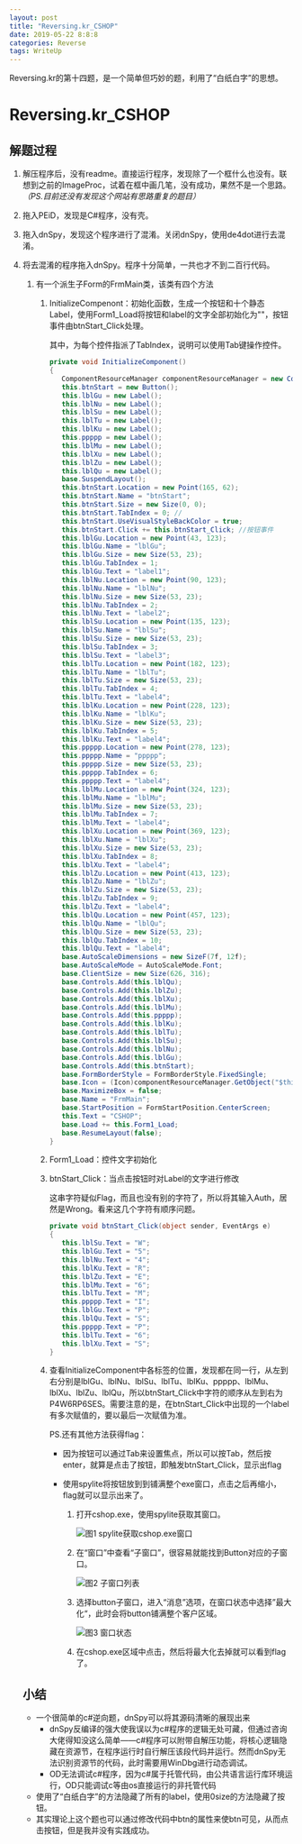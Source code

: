 ```yaml
---
layout: post
title: "Reversing.kr_CSHOP"
date: 2019-05-22 8:8:8
categories: Reverse
tags: WriteUp
---
```


Reversing.kr的第十四题，是一个简单但巧妙的题，利用了“白纸白字”的思想。

# Reversing.kr_CSHOP

## 解题过程

1. 解压程序后，没有readme。直接运行程序，发现除了一个框什么也没有。联想到之前的ImageProc，试着在框中画几笔，没有成功，果然不是一个思路。*（PS.目前还没有发现这个网站有思路重复的题目）*

2. 拖入PEiD，发现是C#程序，没有壳。

3. 拖入dnSpy，发现这个程序进行了混淆。关闭dnSpy，使用de4dot进行去混淆。

4. 将去混淆的程序拖入dnSpy。程序十分简单，一共也才不到二百行代码。

   1. 有一个派生子Form的FrmMain类，该类有四个方法

      1. InitializeCompenont：初始化函数，生成一个按钮和十个静态Label，使用Form1_Load将按钮和label的文字全部初始化为""，按钮事件由btnStart_Click处理。

         其中，为每个控件指派了TabIndex，说明可以使用Tab键操作控件。

         ```c#
         private void InitializeComponent()
         {
         	ComponentResourceManager componentResourceManager = new ComponentResourceManager(typeof(FrmMain));
         	this.btnStart = new Button();
         	this.lblGu = new Label();
         	this.lblNu = new Label();
         	this.lblSu = new Label();
         	this.lblTu = new Label();
         	this.lblKu = new Label();
         	this.ppppp = new Label();
         	this.lblMu = new Label();
         	this.lblXu = new Label();
         	this.lblZu = new Label();
         	this.lblQu = new Label();
         	base.SuspendLayout();
         	this.btnStart.Location = new Point(165, 62);
         	this.btnStart.Name = "btnStart";
         	this.btnStart.Size = new Size(0, 0);
         	this.btnStart.TabIndex = 0; //
         	this.btnStart.UseVisualStyleBackColor = true;
         	this.btnStart.Click += this.btnStart_Click; //按钮事件
         	this.lblGu.Location = new Point(43, 123);
         	this.lblGu.Name = "lblGu";
         	this.lblGu.Size = new Size(53, 23);
         	this.lblGu.TabIndex = 1;
         	this.lblGu.Text = "label1";
         	this.lblNu.Location = new Point(90, 123);
         	this.lblNu.Name = "lblNu";
         	this.lblNu.Size = new Size(53, 23);
         	this.lblNu.TabIndex = 2;
         	this.lblNu.Text = "label2";
         	this.lblSu.Location = new Point(135, 123);
         	this.lblSu.Name = "lblSu";
         	this.lblSu.Size = new Size(53, 23);
         	this.lblSu.TabIndex = 3;
         	this.lblSu.Text = "label3";
         	this.lblTu.Location = new Point(182, 123);
         	this.lblTu.Name = "lblTu";
         	this.lblTu.Size = new Size(53, 23);
         	this.lblTu.TabIndex = 4;
         	this.lblTu.Text = "label4";
         	this.lblKu.Location = new Point(228, 123);
         	this.lblKu.Name = "lblKu";
         	this.lblKu.Size = new Size(53, 23);
         	this.lblKu.TabIndex = 5;
         	this.lblKu.Text = "label4";
         	this.ppppp.Location = new Point(278, 123);
         	this.ppppp.Name = "ppppp";
         	this.ppppp.Size = new Size(53, 23);
         	this.ppppp.TabIndex = 6;
         	this.ppppp.Text = "label4";
         	this.lblMu.Location = new Point(324, 123);
         	this.lblMu.Name = "lblMu";
         	this.lblMu.Size = new Size(53, 23);
         	this.lblMu.TabIndex = 7;
         	this.lblMu.Text = "label4";
         	this.lblXu.Location = new Point(369, 123);
         	this.lblXu.Name = "lblXu";
         	this.lblXu.Size = new Size(53, 23);
         	this.lblXu.TabIndex = 8;
         	this.lblXu.Text = "label4";
         	this.lblZu.Location = new Point(413, 123);
         	this.lblZu.Name = "lblZu";
         	this.lblZu.Size = new Size(53, 23);
         	this.lblZu.TabIndex = 9;
         	this.lblZu.Text = "label4";
         	this.lblQu.Location = new Point(457, 123);
         	this.lblQu.Name = "lblQu";
         	this.lblQu.Size = new Size(53, 23);
         	this.lblQu.TabIndex = 10;
         	this.lblQu.Text = "label4";
         	base.AutoScaleDimensions = new SizeF(7f, 12f);
         	base.AutoScaleMode = AutoScaleMode.Font;
         	base.ClientSize = new Size(626, 316);
         	base.Controls.Add(this.lblQu);
         	base.Controls.Add(this.lblZu);
         	base.Controls.Add(this.lblXu);
         	base.Controls.Add(this.lblMu);
         	base.Controls.Add(this.ppppp);
         	base.Controls.Add(this.lblKu);
         	base.Controls.Add(this.lblTu);
         	base.Controls.Add(this.lblSu);
         	base.Controls.Add(this.lblNu);
         	base.Controls.Add(this.lblGu);
         	base.Controls.Add(this.btnStart);
         	base.FormBorderStyle = FormBorderStyle.FixedSingle;
         	base.Icon = (Icon)componentResourceManager.GetObject("$this.Icon");
         	base.MaximizeBox = false;
         	base.Name = "FrmMain";
         	base.StartPosition = FormStartPosition.CenterScreen;
         	this.Text = "CSHOP";
         	base.Load += this.Form1_Load;
         	base.ResumeLayout(false);
         }
         ```

      2. Form1_Load：控件文字初始化

      3. btnStart_Click：当点击按钮时对Label的文字进行修改

         这串字符疑似Flag，而且也没有别的字符了，所以将其输入Auth，居然是Wrong。看来这几个字符有顺序问题。

         ```c#
         private void btnStart_Click(object sender, EventArgs e)
         {
         	this.lblSu.Text = "W";
         	this.lblGu.Text = "5";
         	this.lblNu.Text = "4";
         	this.lblKu.Text = "R";
         	this.lblZu.Text = "E";
         	this.lblMu.Text = "6";
         	this.lblTu.Text = "M";
         	this.ppppp.Text = "I";
         	this.lblGu.Text = "P";
         	this.lblQu.Text = "S";
         	this.ppppp.Text = "P";
         	this.lblTu.Text = "6";
         	this.lblXu.Text = "S";
         }
         ```

      4. 查看InitializeComponent中各标签的位置，发现都在同一行，从左到右分别是lblGu、lblNu、lblSu、lblTu、lblKu、ppppp、lblMu、lblXu、lblZu、lblQu，所以btnStart_Click中字符的顺序从左到右为P4W6RP6SES。需要注意的是，在btnStart_Click中出现的一个label有多次赋值的，要以最后一次赋值为准。

         PS.还有其他方法获得flag：

         * 因为按钮可以通过Tab来设置焦点，所以可以按Tab，然后按enter，就算是点击了按钮，即触发btnStart_Click，显示出flag

         * 使用spylite将按钮放到到铺满整个exe窗口，点击之后再缩小，flag就可以显示出来了。

           1. 打开cshop.exe，使用spylite获取其窗口。

              ![图1 spylite获取cshop.exe窗口](https://chrishuppor.github.io/image/Snipaste_2019-05-23_08-44-23.PNG)

           2. 在“窗口”中查看“子窗口”，很容易就能找到Button对应的子窗口。

              ![图2 子窗口列表](https://chrishuppor.github.io/image/Snipaste_2019-05-23_08-46-21.PNG)

           3. 选择button子窗口，进入“消息”选项，在窗口状态中选择”最大化“，此时会将button铺满整个客户区域。

              ![图3 窗口状态](https://chrishuppor.github.io/image/Snipaste_2019-05-23_08-47-36.PNG)

           4. 在cshop.exe区域中点击，然后将最大化去掉就可以看到flag了。

   ## 小结

   * 一个很简单的c#逆向题，dnSpy可以将其源码清晰的展现出来
     * dnSpy反编译的强大使我误以为c#程序的逻辑无处可藏，但通过咨询大佬得知没这么简单——c#程序可以附带自解压功能，将核心逻辑隐藏在资源节，在程序运行时自行解压该段代码并运行。然而dnSpy无法识别资源节的代码，此时需要用WinDbg进行动态调试。
     * OD无法调试c#程序，因为c#属于托管代码，由公共语言运行库环境运行，OD只能调试c等由os直接运行的非托管代码
   * 使用了“白纸白字”的方法隐藏了所有的label，使用0size的方法隐藏了按钮。
   * 其实理论上这个题也可以通过修改代码中btn的属性来使btn可见，从而点击按钮，但是我并没有实践成功。